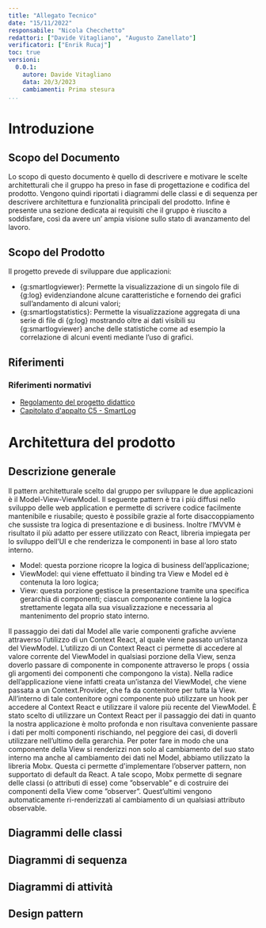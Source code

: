 ```yaml
---
title: "Allegato Tecnico"
date: "15/11/2022"
responsabile: "Nicola Checchetto"
redattori: ["Davide Vitagliano", "Augusto Zanellato"]
verificatori: ["Enrik Rucaj"]
toc: true
versioni:
  0.0.1:
    autore: Davide Vitagliano
    data: 20/3/2023
    cambiamenti: Prima stesura
...
```


# Introduzione

## Scopo del Documento

Lo scopo di questo documento è quello di descrivere e motivare le scelte architetturali che il gruppo ha preso in fase
di progettazione e codifica del prodotto. Vengono quindi riportati i diagrammi delle classi e di sequenza per descrivere
architettura e funzionalità principali del prodotto. Infine è presente una sezione dedicata ai requisiti che il gruppo è
riuscito a soddisfare, così da avere un’ ampia visione sullo stato di avanzamento del lavoro.

## Scopo del Prodotto

Il progetto prevede di sviluppare due applicazioni:

* {g:smartlogviewer}: Permette la visualizzazione di un singolo file di {g:log} evidenziandone alcune caratteristiche e
  fornendo dei grafici sull’andamento di alcuni valori;
* {g:smartlogstatistics}: Permette la visualizzazione aggregata di una serie di file di {g:log} mostrando oltre ai dati
  visibili su {g:smartlogviewer} anche delle statistiche come ad esempio la correlazione di alcuni eventi mediante l’uso
  di grafici.

## Riferimenti

### Riferimenti normativi

* [Regolamento del progetto didattico](https://www.math.unipd.it/~tullio/IS-1/2022/Dispense/PD02.pdf)
* [Capitolato d'appalto C5 - SmartLog](https://www.math.unipd.it/~tullio/IS-1/2022/Progetto/C5.pdf)

# Architettura del prodotto

## Descrizione generale

Il pattern architetturale scelto dal gruppo per sviluppare le due applicazioni è il Model-View-ViewModel. Il seguente
pattern è tra i più diffusi nello sviluppo delle web application e permette di scrivere codice facilmente mantenibile e
riusabile; questo è possibile grazie al forte disaccoppiamento che sussiste tra logica di presentazione e di business.
Inoltre l’MVVM è risultato il più adatto per essere utilizzato con React, libreria impiegata per lo sviluppo dell’UI e
che renderizza le componenti in base al loro stato interno.

* Model: questa porzione ricopre la logica di business dell’applicazione;
* ViewModel: qui viene effettuato il binding tra View e Model ed è contenuta la loro logica;
* View: questa porzione gestisce la presentazione tramite una specifica gerarchia di componenti; ciascun componente
  contiene la logica strettamente legata alla sua visualizzazione e necessaria al mantenimento del proprio stato
  interno.

Il passaggio dei dati dal Model alle varie componenti grafiche avviene attraverso l’utilizzo di un Context React, al
quale viene passato un’istanza del ViewModel. L’utilizzo di un Context React ci permette di accedere al valore corrente
del ViewModel in qualsiasi porzione della View, senza doverlo passare di componente in componente attraverso le props (
ossia gli argomenti dei componenti che compongono la vista). Nella radice dell’applicazione viene infatti creata
un’istanza del ViewModel, che viene passata a un Context.Provider, che fa da contenitore per tutta la View. All’interno
di tale contenitore ogni componente può utilizzare un hook per accedere al Context React e utilizzare il valore più
recente del ViewModel. È stato scelto di utilizzare un Context React per il passaggio dei dati in quanto la nostra
applicazione è molto profonda e non risultava conveniente passare i dati per molti componenti rischiando, nel peggiore
dei casi, di doverli utilizzare nell’ultimo della gerarchia. Per poter fare in modo che una componente della View si
renderizzi non solo al cambiamento del suo stato interno ma anche al cambiamento dei dati nel Model, abbiamo utilizzato
la libreria Mobx. Questa ci permette d'implementare l’observer pattern, non supportato di default da React. A tale
scopo, Mobx permette di segnare delle classi (o attributi di esse) come ”observable” e di costruire dei componenti della
View come ”observer”. Quest’ultimi vengono automaticamente ri-renderizzati al cambiamento di un qualsiasi attributo
observable.

## Diagrammi delle classi

## Diagrammi di sequenza

## Diagrammi di attività

## Design pattern
